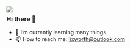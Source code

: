 <img align="left" src="https://metrics.lecoq.io/lixworth" />

 ### Hi there 👋
- 🌱 I’m currently learning many things.
- 📫 How to reach me: lixworth@outlook.com

